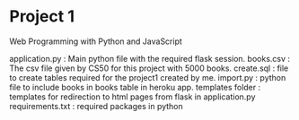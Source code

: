 # Project 1

Web Programming with Python and JavaScript

application.py : Main python file with the required flask session.
books.csv : The csv file given by CS50 for this project with 5000 books.
create.sql : file to create tables required for the project1 created by me.
import.py : python file to include books in books table in heroku app.
templates folder : templates for redirection to html pages from flask in application.py
requirements.txt : required packages in python 